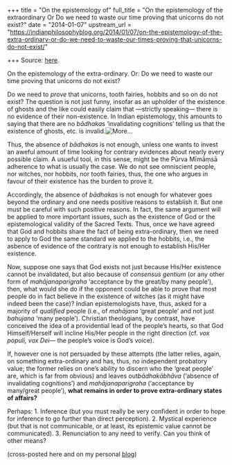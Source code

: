 +++
title = "On the epistemology of"
full_title = "On the epistemology of the extraordinary Or Do we need to waste our time proving that unicorns do not exist?"
date = "2014-01-07"
upstream_url = "https://indianphilosophyblog.org/2014/01/07/on-the-epistemology-of-the-extra-ordinary-or-do-we-need-to-waste-our-times-proving-that-unicorns-do-not-exist/"

+++
Source: [here](https://indianphilosophyblog.org/2014/01/07/on-the-epistemology-of-the-extra-ordinary-or-do-we-need-to-waste-our-times-proving-that-unicorns-do-not-exist/).

On the epistemology of the extra-ordinary. Or: Do we need to waste our time proving that unicorns do not exist?

Do we need to *prove* that unicorns, tooth fairies, hobbits and so on do
not exist? The question is not just funny, insofar as an upholder of the
existence of ghosts and the like could easily claim that —strictly
speaking— there is no evidence of their non-existence. In Indian
epistemology, this amounts to saying that there are no *bādhaka*s
‘invalidating cognitions’ telling us that the existence of ghosts, etc.
is
invalid.![](http://elisafreschi.com/wp-includes/js/tinymce/plugins/wordpress/img/trans.gif "More...")

Thus, the absence of *bādhaka*s is not enough, unless one wants to
invest an aweful amount of time looking for contrary evidences about
nearly every possible claim. A usueful tool, in this sense, might be the
Pūrva Mīmāṃsā adherence to what is usually the case. We do not see
omniscient people, nor witches, nor hobbits, nor tooth fairies, thus,
the one who argues in favour of their existence has the burden to prove
it.

Accordingly, the absence of *bādhaka*s is not enough for whatever goes
beyond the ordinary and one needs positive reasons to establish it. But
one must be careful with such positive reasons. In fact, the same
argument will be applied to more important issues, such as the existence
of God or the epistemological validity of the Sacred Texts. Thus, once
we have agreed that God and hobbits share the fact of being
extra-ordinary, then we need to apply to God the same standard we
applied to the hobbits, i.e., the asbence of evidence of the contrary is
not enough to establish His/Her existence.

Now, suppose one says that God exists not just because His/Her existence
cannot be invalidated, but also because of *consensus gentium* (or any
other form of *mahājanaparigraha* ‘acceptance by the great/by many
people’), then, what would she do if the opponent could be able to prove
that most people do in fact believe in the existence of witches (as it
might have indeed been the case)? Indian epistemologists have, thus,
asked for a majority of *qualified* people (i.e., of *mahājana* ‘great
people’ and not just *bahujana* ‘many people’). Christian theologians,
by contrast, have conceived the idea of a providential lead of the
people’s hearts, so that God Himself/Herself will incline His/Her people
in the right direction (cf. *vox populi, vox Dei*— the people’s voice is
God’s voice).

If, however one is not persuaded by these attempts (the latter relies,
again, on something extra-ordinary and has, thus, no independent
probatory value; the former relies on one’s ability to discern who the
‘great people’ are, which is far from obvious) and leaves
out*bādhakābhāva* (‘absence of invalidating cognitions’) and
*mahājanaparigraha* (‘acceptance by many/great people’), **what remains
in order to prove extra-ordinary states of affairs?**

Perhaps: 1. Inference (but you must really be very confident in order to
hope for inference to go further than direct perception). 2. Mystical
experience (but that is not communicable, or at least, its epistemic
value cannot be communicated). 3. Renunciation to any need to verify.
Can you think of other means?

(cross-posted here and on my personal
[blog](http://elisafreschi.com/2014/01/06/do-we-need-to-waste-our-times-proving-that-unicorns-do-not-exist/ "epistemology of the extra-ordinary"))
